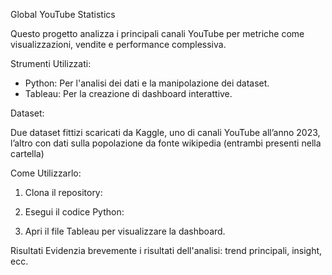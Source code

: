 Global YouTube Statistics

Questo progetto analizza i principali canali YouTube per metriche come visualizzazioni, vendite e performance complessiva.

Strumenti Utilizzati:

- Python: Per l'analisi dei dati e la manipolazione dei dataset.
- Tableau: Per la creazione di dashboard interattive.

Dataset:

Due dataset fittizi scaricati da Kaggle, uno di canali YouTube all’anno 2023, l’altro con dati sulla popolazione da fonte wikipedia (entrambi presenti nella cartella) 

Come Utilizzarlo:

1. Clona il repository:

2. Esegui il codice Python:

3. Apri il file Tableau per visualizzare la dashboard.

Risultati
Evidenzia brevemente i risultati dell'analisi: trend principali, insight, ecc.
